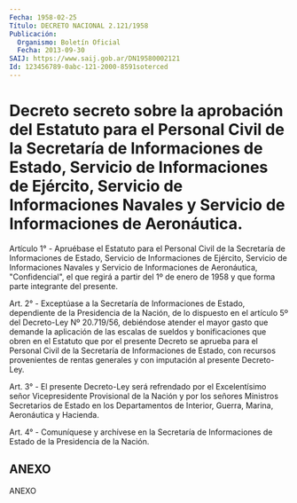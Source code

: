 ```yaml
---
Fecha: 1958-02-25
Título: DECRETO NACIONAL 2.121/1958
Publicación:
  Organismo: Boletín Oficial
  Fecha: 2013-09-30
SAIJ: https://www.saij.gob.ar/DN19580002121
Id: 123456789-0abc-121-2000-8591soterced
---
```

# Decreto secreto sobre la aprobación del Estatuto para el Personal Civil de la Secretaría de Informaciones de Estado, Servicio de Informaciones de Ejército, Servicio de Informaciones Navales y Servicio de Informaciones de Aeronáutica.

<a id="1"></a>
Artículo 1° - Apruébase el Estatuto para el Personal Civil de la Secretaría de Informaciones de Estado, Servicio de Informaciones de Ejército, Servicio de Informaciones Navales y Servicio de Informaciones de Aeronáutica, "Confidencial", el que regirá a partir del 1º de enero de 1958 y que forma parte integrante del presente.

<a id="2"></a>
Art. 2° - Exceptúase a la Secretaría de Informaciones de Estado, dependiente de la Presidencia de la Nación, de lo dispuesto en el artículo 5º del Decreto-Ley Nº 20.719/56, debiéndose atender el mayor gasto que demande la aplicación de las escalas de sueldos y bonificaciones que obren en el Estatuto que por el presente Decreto se aprueba para el Personal Civil de la Secretaría de Informaciones de Estado, con recursos provenientes de rentas generales y con imputación al presente Decreto-Ley.

<a id="3"></a>
Art. 3° - El presente Decreto-Ley será refrendado por el Excelentísimo señor Vicepresidente Provisional de la Nación y por los señores Ministros Secretarios de Estado en los Departamentos de Interior, Guerra, Marina, Aeronáutica y Hacienda.

<a id="4"></a>
Art. 4° - Comuníquese y archívese en la Secretaría de Informaciones de Estado de la Presidencia de la Nación.

## ANEXO

ANEXO
